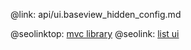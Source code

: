 @link: api/ui.baseview_hidden_config.md

@seolinktop: [mvc library](https://webix.com)
@seolink: [list ui](https://webix.com/widget/list/)